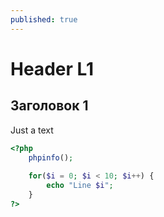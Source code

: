 ```yaml
---
published: true
---
```


# Header L1

## Заголовок 1

Just a text

```php
<?php
    phpinfo();
    
    for($i = 0; $i < 10; $i++) {
        echo "Line $i";
    }
?>
```
